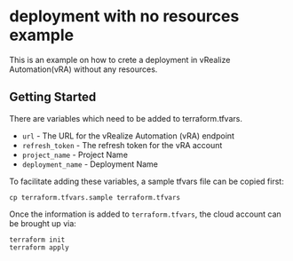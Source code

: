 # deployment with no resources example

This is an example on how to crete a deployment in vRealize Automation(vRA) without any resources.

## Getting Started

There are variables which need to be added to terraform.tfvars.

* `url` - The URL for the vRealize Automation (vRA) endpoint
* `refresh_token` - The refresh token for the vRA account
* `project_name` - Project Name
* `deployment_name` - Deployment Name

To facilitate adding these variables, a sample tfvars file can be copied first:
```shell
cp terraform.tfvars.sample terraform.tfvars
```

Once the information is added to `terraform.tfvars`, the cloud account can be brought up via:

```shell
terraform init
terraform apply
```
